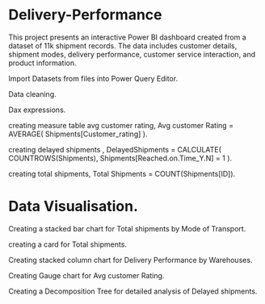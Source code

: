 # Delivery-Performance
This project presents an interactive Power BI dashboard created from a dataset of 11k shipment records. The data includes customer details, shipment modes, delivery performance, customer service interaction, and product information.

Import Datasets from files into Power Query Editor.

Data cleaning.

Dax expressions.

creating measure table avg customer rating,  Avg customer Rating = 
AVERAGE(
Shipments[Customer_rating]
).

creating delayed shipments , DelayedShipments = 
CALCULATE(
    COUNTROWS(Shipments),
    Shipments[Reached.on.Time_Y.N] = 1
).

creating total shipments, Total Shipments = COUNT(Shipments[ID]).

# Data Visualisation.

Creating a stacked bar chart for Total shipments by Mode of Transport.

creating a card for Total shipments.

Creating stacked column chart for Delivery Performance by Warehouses.

Creating Gauge chart for Avg customer Rating.

Creating a Decomposition Tree for detailed analysis of Delayed shipments.


